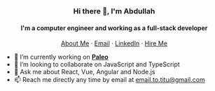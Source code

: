 <p align="center">
  <h3 align="center">Hi there 👋, I'm Abdullah</h3>
</p>
<p align="center">
  <h4 align="center">I'm a computer engineer and working as a full-stack developer</h4>
</p>
<p align="center">
    <a href="https://titu.github.io" target="_blank">About Me</a>
    ·
    <a href="mailto:email.to.titu@gmail.com" target="_blank">Email</a>
    ·
    <a href="https://linkedin.com/in/aamohammad/" target="_blank">LinkedIn</a>
    ·
    <a href="https://www.upwork.com/freelancers/~0186323f22fd23c908" target="_blank">Hire Me</a>
</p>

<!--
**titu/titu** is a ✨ _special_ ✨ repository because its `README.md` (this file) appears on your GitHub profile.

Here are some ideas to get you started:
-->
- 🔭 I’m currently working on **[Paleo](https://axel-arigato.paleo-store.com/public/store)**
- 👯 I’m looking to collaborate on JavaScript and TypeScript
- 💬 Ask me about React, Vue, Angular and Node.js
- 📫 Reach me directly any time by email at email.to.titu@gmail.com
